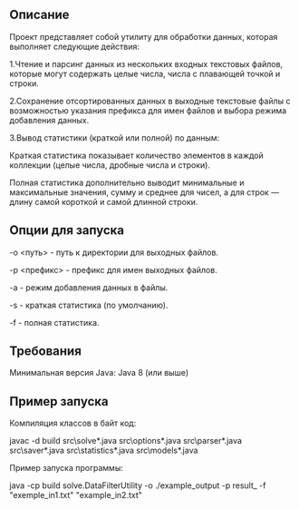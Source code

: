 
## Описание
Проект представляет собой утилиту для обработки данных, которая выполняет следующие действия:

1.Чтение и парсинг данных из нескольких входных текстовых файлов, которые могут содержать целые числа, числа с плавающей точкой и строки.

2.Сохранение отсортированных данных в выходные текстовые файлы с возможностью указания префикса для имен файлов и выбора режима добавления данных.

3.Вывод статистики (краткой или полной) по данным:

Краткая статистика показывает количество элементов в каждой коллекции (целые числа, дробные числа и строки).

Полная статистика дополнительно выводит минимальные и максимальные значения, сумму и среднее для чисел, а для строк — длину самой короткой и самой длинной строки.

## Опции для запуска

-o <путь> - путь к директории для выходных файлов.

-p <префикс> - префикс для имен выходных файлов.

-a - режим добавления данных в файлы.

-s - краткая статистика (по умолчанию).

-f - полная статистика.

## Требования

Минимальная версия Java: Java 8 (или выше) 

## Пример запуска

Компиляция классов в байт код:

javac -d build src\solve\*.java src\options\*.java src\parser\*.java src\saver\*.java src\statistics\*.java src\models\*.java

Пример запуска программы:

java -cp build solve.DataFilterUtility -o ./example_output -p result_ -f "exemple_in1.txt" "example_in2.txt"

